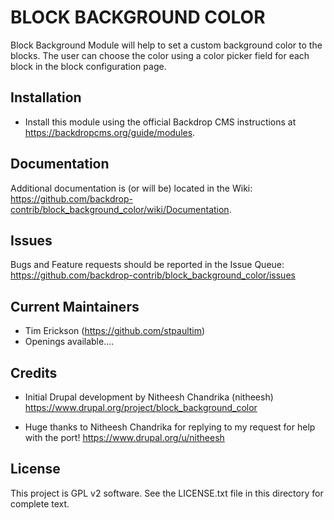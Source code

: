 BLOCK BACKGROUND COLOR
======================

Block Background Module will help to set a custom background color to the 
blocks. The user can choose the color using a color picker field for each 
block in the block configuration page.

Installation
------------

 - Install this module using the official Backdrop CMS instructions at
   https://backdropcms.org/guide/modules.
   
 Documentation
 -------------

 Additional documentation is (or will be) located in the Wiki:
 https://github.com/backdrop-contrib/block_background_color/wiki/Documentation.

 Issues
 ------

 Bugs and Feature requests should be reported in the Issue Queue:
 https://github.com/backdrop-contrib/block_background_color/issues

 Current Maintainers
 -------------------

 - Tim Erickson (https://github.com/stpaultim)
 - Openings available....

 Credits
 -------

 - Initial Drupal development by Nitheesh Chandrika (nitheesh)
   https://www.drupal.org/project/block_background_color
 
 - Huge thanks to Nitheesh Chandrika for replying to my request for help with the port!
   https://www.drupal.org/u/nitheesh

 License
 -------

 This project is GPL v2 software. See the LICENSE.txt file in this directory for
 complete text.


